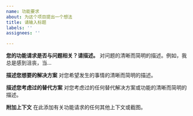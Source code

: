 ```yaml
---
name: 功能要求
about: 为这个项目提出一个想法
title: 请输入标题
labels: ''
assignees: ''

---
```


**您的功能请求是否与问题相关？请描述。**
对问题的清晰而简明的描述。例如，我总是感到沮丧，当...

**描述您想要的解决方案**
对您希望发生的事情的清晰而简明的描述。

**描述您考虑过的替代方案**
对您考虑过的任何替代解决方案或功能的清晰而简明的描述。

**附加上下文**
在此添加有关功能请求的任何其他上下文或截图。
